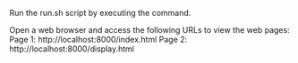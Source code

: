 Run the run.sh script by executing the command.

Open a web browser and access the following URLs to view the web pages:
Page 1: http://localhost:8000/index.html
Page 2: http://localhost:8000/display.html